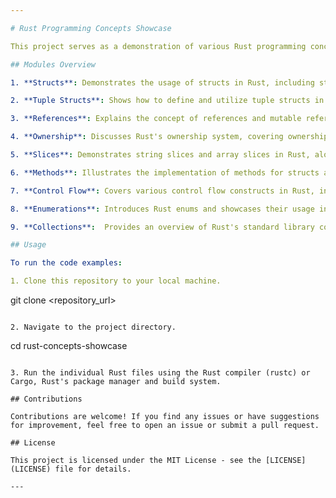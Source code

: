 ```yaml
---

# Rust Programming Concepts Showcase

This project serves as a demonstration of various Rust programming concepts and features through code examples. Each module within the project focuses on a specific aspect of Rust programming, providing explanations and sample code.

## Modules Overview

1. **Structs**: Demonstrates the usage of structs in Rust, including struct initialization, modification, and associated methods.

2. **Tuple Structs**: Shows how to define and utilize tuple structs in Rust.

3. **References**: Explains the concept of references and mutable references in Rust, along with examples illustrating their usage.

4. **Ownership**: Discusses Rust's ownership system, covering ownership transfer, moves, and borrowing.

5. **Slices**: Demonstrates string slices and array slices in Rust, along with functions that operate on them.

6. **Methods**: Illustrates the implementation of methods for structs and associated functions in Rust.

7. **Control Flow**: Covers various control flow constructs in Rust, including if-else, loops, and match statements.

8. **Enumerations**: Introduces Rust enums and showcases their usage in pattern matching and associated functions.

9. **Collections**:  Provides an overview of Rust's standard library collections, including vectors, and hash maps. 

## Usage

To run the code examples:

1. Clone this repository to your local machine.
   ```
   git clone <repository_url>
   ```

2. Navigate to the project directory.
   ```
   cd rust-concepts-showcase
   ```

3. Run the individual Rust files using the Rust compiler (rustc) or Cargo, Rust's package manager and build system.

## Contributions

Contributions are welcome! If you find any issues or have suggestions for improvement, feel free to open an issue or submit a pull request.

## License

This project is licensed under the MIT License - see the [LICENSE](LICENSE) file for details.

---
```


